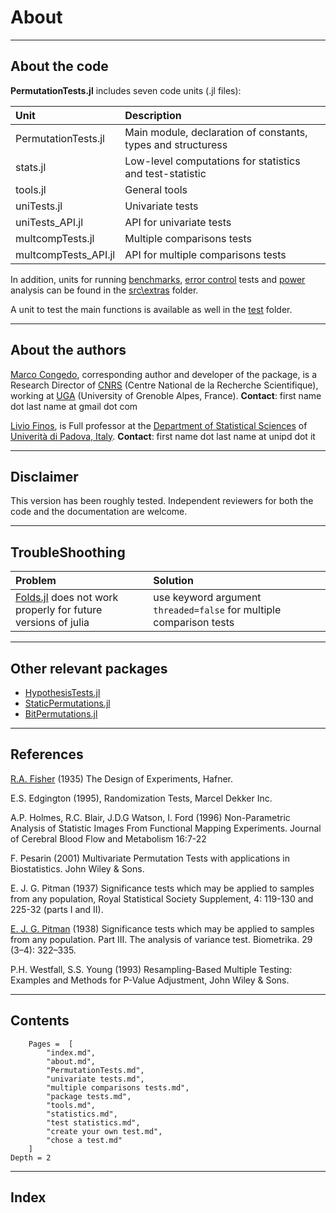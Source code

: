 # About

---
## About the code

**PermutationTests.jl** includes seven code units (.jl files):

| Unit   | Description |
|:----------|:----------|
| PermutationTests.jl | Main module, declaration of constants, types and structuress |
| stats.jl | Low-level computations for statistics and test-statistic |
| tools.jl | General tools |
| uniTests.jl | Univariate tests |
| uniTests_API.jl | API for univariate tests |
| multcompTests.jl | Multiple comparisons tests |
| multcompTests_API.jl | API for multiple comparisons tests |

In addition, units for running [benchmarks](@ref "Benchmarks"), [error control](@ref "Error Control") tests and [power](@ref "Power") analysis can be found
in the [src\extras](https://github.com/Marco-Congedo/PermutationTests.jl/tree/master/src/extras) folder.

A unit to test the main functions is available as well in the 
[test](https://github.com/Marco-Congedo/PermutationTests.jl/tree/master/test) folder.

---
## About the authors

[Marco Congedo](https://sites.google.com/site/marcocongedo), corresponding author and developer of the package, is a Research Director of [CNRS](http://www.cnrs.fr/en) (Centre National de la Recherche Scientifique), working at
[UGA](https://www.univ-grenoble-alpes.fr/english/) (University of Grenoble Alpes, France).
**Contact**: first name dot last name at gmail dot com

[Livio Finos](https://pnc.unipd.it/finos-livio/), is Full professor at the  [Department of Statistical Sciences](https://www.unipd.it/en/stat) of [Univerità di Padova, Italy](https://pnc.unipd.it/).
**Contact**: first name dot last name at unipd dot it

---
## Disclaimer

This version has been roughly tested.
Independent reviewers for both the code and the documentation are welcome.

---
## TroubleShoothing

| Problem   | Solution |
|:----------|:----------|
| [Folds.jl](https://github.com/JuliaFolds/Folds.jl) does not work properly for future versions of julia | use keyword argument `threaded=false` for multiple comparison tests |

---
## Other relevant packages

- [HypothesisTests.jl](https://github.com/JuliaStats/HypothesisTests.jl)
- [StaticPermutations.jl](https://github.com/jipolanco/StaticPermutations.jl)
- [BitPermutations.jl](https://github.com/giacomogiudice/BitPermutations.jl)

---
## References

[R.A. Fisher](https://en.wikipedia.org/wiki/Ronald_Fisher) (1935) The Design of Experiments, Hafner.

E.S. Edgington (1995), Randomization Tests, Marcel Dekker Inc.

A.P. Holmes, R.C. Blair, J.D.G Watson, I. Ford (1996) Non-Parametric Analysis of Statistic Images From Functional Mapping Experiments. Journal of Cerebral Blood Flow and Metabolism 16:7-22

F. Pesarin (2001) Multivariate Permutation Tests with applications in Biostatistics. John Wiley & Sons.

E. J. G. Pitman (1937) Significance tests which may be applied to samples from any population, Royal Statistical Society Supplement, 4: 119-130 and 225-32 (parts I and II). 

[E. J. G. Pitman](https://en.wikipedia.org/wiki/E._J._G._Pitman) (1938) Significance tests which may be applied to samples from any population. Part III. The analysis of variance test. Biometrika. 29 (3–4): 322–335.

P.H. Westfall, S.S. Young (1993) Resampling-Based Multiple Testing: Examples and Methods for P-Value Adjustment, John Wiley & Sons.

---
## Contents

```@contents
    Pages =  [
        "index.md",
        "about.md",
        "PermutationTests.md",
        "univariate tests.md",
        "multiple comparisons tests.md",
        "package tests.md",
        "tools.md",
        "statistics.md",
        "test statistics.md",
        "create your own test.md",
        "chose a test.md"
    ]
Depth = 2
```

---
## Index

```@index
```

